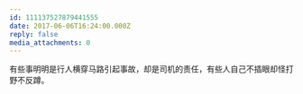 ```yaml
---
id: 111137527879441555
date: 2017-06-06T16:24:00.000Z
reply: false
media_attachments: 0
---
```


有些事明明是行人横穿马路引起事故，却是司机的责任，有些人自己不插眼却怪打野不反蹲。 ​​​​

